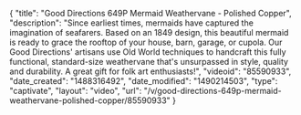 {
    "title": "Good Directions 649P Mermaid Weathervane - Polished Copper",
    "description": "Since earliest times, mermaids have captured the imagination of seafarers. Based on an 1849 design, this beautiful mermaid is ready to grace the rooftop of your house, barn, garage, or cupola. Our Good Directions' artisans use Old World techniques to handcraft this fully functional, standard-size weathervane that's unsurpassed in style, quality and durability. A great gift for folk art enthusiasts!",
    "videoid": "85590933",
    "date_created": "1488316492",
    "date_modified": "1490214503",
    "type": "captivate",
    "layout": "video",
    "url": "\/v\/good-directions-649p-mermaid-weathervane-polished-copper\/85590933"
}